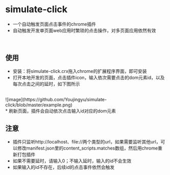 # simulate-click
* 一个自动触发页面点击事件的chrome插件
* 自动触发开发单页面web应用时繁琐的点击操作，对多页面应用依然有效
<br>

## 使用
* 安装：将simulate-click.crx拖入chrome的扩展程序界面，即可安装
* 打开本地开发的页面，点击插件icon，输入依次需要点击的dom元素id，以及每次点击之间的延时，如下图所示
<br>
![image](https://github.com/Youjingyu/simulate-click/blob/master/example.png)
<br>
* 刷新页面，插件会自动依次点击输入id对应的dom元素
<br>

## 注意
* 插件只监听http://localhost、file://两个类型的url，如果需要监听其他url，可以修改manifest.json里的content_scripts.matches数组，然后用chrome重新打包插件
* 如果不需要延时，请输入0；不输入延时，输入的id不会生效
* 如果输入的id不存在，后续id的点击事件依然会触发
